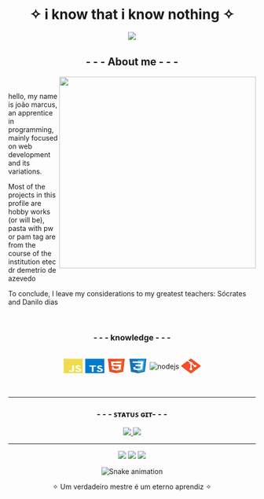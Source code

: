 <div>
  <h1 align="center">✧ i know that i know nothing ✧ </h1>
</div>
<div align="center">
<img src="https://escolaconquer.com.br/blog/wp-content/uploads/2021/12/Aprendendo.gif">
</div>

<div>
  <div>
<h2 align="center"> - - - About me - - -</h2>
 
<img src="https://ak.picdn.net/shutterstock/videos/15475267/thumb/1.jpg?ip=x480" height="390" width="400" align="right">
  <br>
  <p>hello, my name is joão marcus, an apprentice in programming, mainly focused on web development and its variations.  </p>
  <p>Most of the projects in this profile are hobby works (or will be), pasta with pw or pam tag are from the course of the institution etec dr demetrio de azevedo</p> 
  <p>To conclude, I leave my considerations to my greatest teachers: Sócrates and Danilo dias</p>
</div>

<br>
<h3 align="center"> - - -   knowledge   - - -</h3>

<div align="center" valign="top"><br>
  <img align="center" alt="Js" height="30" width="40" src="https://raw.githubusercontent.com/devicons/devicon/master/icons/javascript/javascript-plain.svg">
  <img align="center" alt="Js" height="30" width="40" src="https://raw.githubusercontent.com/devicons/devicon/master/icons/typescript/typescript-plain.svg">
  <img align="center" alt="HTML" height="30" width="40" src="https://raw.githubusercontent.com/devicons/devicon/master/icons/html5/html5-original.svg">
  <img align="center" alt="CSS" height="30" width="40" src="https://raw.githubusercontent.com/devicons/devicon/master/icons/css3/css3-original.svg">
  <img align="center" alt="nodejs" height="30" width="40" src="https://cdn.worldvectorlogo.com/logos/nodejs-icon.svg">
  <img align="center" alt="git" height="30" width="40" src="https://raw.githubusercontent.com/devicons/devicon/master/icons/git/git-original.svg">
</div><br>
<br>
  </div>

<hr>
<h3 align="center"> - - - ꜱᴛᴀᴛᴜꜱ ɢɪᴛ- - -</h3>

<div align="center">
  <a href="https://github.com/JoaoMelo123">
    <img height="150em" src="https://github-readme-stats.vercel.app/api?username=JoaoMelo123&count_private=true&include_all_commits=true&show_icons=true&theme=omni&hide_border=false&show_owner=true"/>
    <img height="150em" src="https://github-readme-stats.vercel.app/api/top-langs/?username=JoaoMelo123&theme=omni&hide_border=false&&layout=compact"/>
  </a>
</div>

<hr>

<div align="center">
  <a href="https://www.instagram.com/joaomarcus789/" target="_blank"><img src="https://img.shields.io/badge/-Instagram-%23E4405F?style=for-the-badge&logo=instagram&logoColor=white" target="_blank"></a> 
  <a href="mailto:joaomarcusitapeva@gmail.com"><img src="https://img.shields.io/badge/Gmail-D14836?style=for-the-badge&logo=gmail&logoColor=white" target="_blank"></a>
   <a href="https://github.com/JoaoMelo123"><img src="https://img.shields.io/badge/GitHub-100000?style=for-the-badge&logo=github&logoColor=white" target="_blank">
  </a>
 
</div>

<div align="center">
  
  ![Snake animation](https://github.com/danielbped/danielbped/blob/output/github-contribution-grid-snake.svg)
  
</div>

<p align="center">✧ Um verdadeiro mestre é um eterno aprendiz ✧</p>

